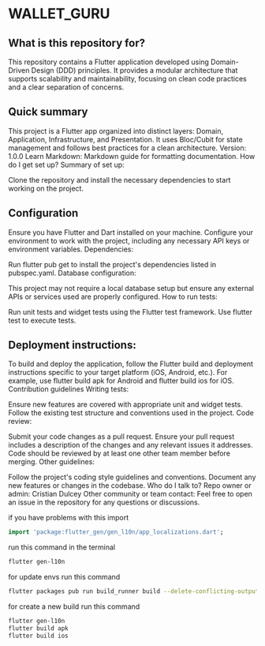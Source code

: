 
# WALLET_GURU

## What is this repository for?

This repository contains a Flutter application developed using Domain-Driven Design (DDD) principles. It provides a modular architecture that supports scalability and maintainability, focusing on clean code practices and a clear separation of concerns.

## Quick summary

This project is a Flutter app organized into distinct layers: Domain, Application, Infrastructure, and Presentation. It uses Bloc/Cubit for state management and follows best practices for a clean architecture.
Version: 1.0.0
Learn Markdown: Markdown guide for formatting documentation.
How do I get set up?
Summary of set up:

Clone the repository and install the necessary dependencies to start working on the project.

## Configuration

Ensure you have Flutter and Dart installed on your machine.
Configure your environment to work with the project, including any necessary API keys or environment variables.
Dependencies:

Run flutter pub get to install the project's dependencies listed in pubspec.yaml.
Database configuration:

This project may not require a local database setup but ensure any external APIs or services used are properly configured.
How to run tests:

Run unit tests and widget tests using the Flutter test framework.
Use flutter test to execute tests.

## Deployment instructions:

To build and deploy the application, follow the Flutter build and deployment instructions specific to your target platform (iOS, Android, etc.).
For example, use flutter build apk for Android and flutter build ios for iOS.
Contribution guidelines
Writing tests:

Ensure new features are covered with appropriate unit and widget tests.
Follow the existing test structure and conventions used in the project.
Code review:

Submit your code changes as a pull request.
Ensure your pull request includes a description of the changes and any relevant issues it addresses.
Code should be reviewed by at least one other team member before merging.
Other guidelines:

Follow the project's coding style guidelines and conventions.
Document any new features or changes in the codebase.
Who do I talk to?
Repo owner or admin: Cristian Dulcey
Other community or team contact: Feel free to open an issue in the repository for any questions or discussions.

if you have problems with this import 
```dart k
import 'package:flutter_gen/gen_l10n/app_localizations.dart';
```

run this command in the terminal
```bash
flutter gen-l10n
```
for update envs run this command
```bash
flutter packages pub run build_runner build --delete-conflicting-outputs
```

for create a new build run this command
```bash
flutter gen-l10n
flutter build apk
flutter build ios
```